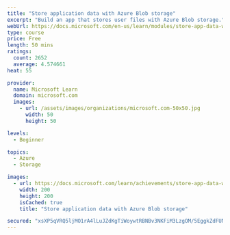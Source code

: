 ```yaml
---
title: "Store application data with Azure Blob storage"
excerpt: "Build an app that stores user files with Azure Blob storage."
webUrl: https://docs.microsoft.com/en-us/learn/modules/store-app-data-with-azure-blob-storage/
type: course
price: Free
length: 50 mins
ratings:
  count: 2652
  average: 4.574661
heat: 55

provider:
  name: Microsoft Learn
  domain: microsoft.com
  images:
    - url: /assets/images/organizations/microsoft.com-50x50.jpg
      width: 50
      height: 50

levels:
  - Beginner

topics:
  - Azure
  - Storage

images:
  - url: https://docs.microsoft.com/learn/achievements/store-app-data-with-azure-blob-storage-social.png
    width: 200
    height: 200
    isCached: true
    title: "Store application data with Azure Blob storage"

secured: "xsXP5qVRQ5ljMO1rA4lLuJZdKgTiWoywtRBNBv3NKFiM3LzgOM/5EggkZdFUNhn4iGnfP+960//Rneovf/q6yaOCujeYTF0ctlyelXt10JMabmXXqoWXE/bIvFICcI4AW5A+orjEDGgseU29SPG1yrWowQUZoP2dTAduZ2V/K1nEWm7qCmFPTICGrN1L/ctALBzl4OX56itbDfCPzEydJ+Gr0hftaNvy7/8V/iVBfhJ0xwZHsHzwZF+KpiV3skV79KRf/iBNuFijMiLlR+v/aYcelTZE7LIvdFi24bqbM3vIkNaRuOJCQ8jkCdyPu1skghjef8zW2F/w4uvd7bVq1Mgz9Ou8gFZpTyPwQuOm4q6gGtm+E6XOHp5/+QUtEz9+2MyqPTU9/qavHvxzQVdQzqAktEkI6D3VLoI7hVZ5iZU=;jZwkOQqiysl2g0gpRuoSDA=="
---
```


